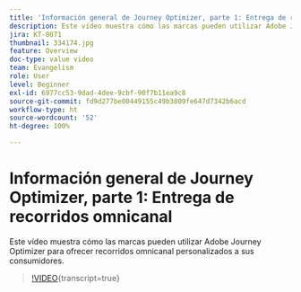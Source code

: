 ```yaml
---
title: 'Información general de Journey Optimizer, parte 1: Entrega de recorridos omnicanal'
description: Este vídeo muestra cómo las marcas pueden utilizar Adobe Journey Optimizer para ofrecer recorridos omnicanal personalizados a sus consumidores.
jira: KT-8071
thumbnail: 334174.jpg
feature: Overview
doc-type: value video
team: Evangelism
role: User
level: Beginner
exl-id: 6977cc53-9dad-4dee-9cbf-90f7b11ea9c8
source-git-commit: fd9d277be00449155c49b3809fe647d7342b6acd
workflow-type: ht
source-wordcount: '52'
ht-degree: 100%

---
```


# Información general de Journey Optimizer, parte 1: Entrega de recorridos omnicanal

Este vídeo muestra cómo las marcas pueden utilizar Adobe Journey Optimizer para ofrecer recorridos omnicanal personalizados a sus consumidores.

>[!VIDEO](https://video.tv.adobe.com/v/334174?quality=12&learn=on){transcript=true}
